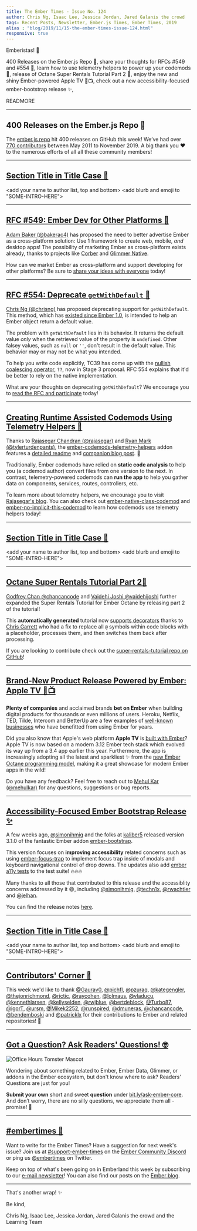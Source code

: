 ```yaml
---
title: The Ember Times - Issue No. 124
author: Chris Ng, Isaac Lee, Jessica Jordan, Jared Galanis the crowd
tags: Recent Posts, Newsletter, Ember.js Times, Ember Times, 2019
alias : "blog/2019/11/15-the-ember-times-issue-124.html"
responsive: true
---
```


<SAYING-HELLO-IN-YOUR-FAVORITE-LANGUAGE> Emberistas! 🐹

<SOME-INTRO-HERE-TO-KEEP-THEM-SUBSCRIBERS-READING>
400 Releases on the Ember.js Repo 🎉,
share your thoughts for RFCs #549 and #554 💬,
learn how to use telemetry helpers to power up your codemods 📡,
release of Octane Super Rentals Tutorial Part 2 🚀,
enjoy the new and shiny Ember-powered Apple TV 🍏📺,
check out a new accessibility-focused ember-bootstrap release ✨,

READMORE

---

## 400 Releases on the Ember.js Repo 🎉

The [ember.js repo](https://github.com/emberjs/ember.js) hit 400 releases on GitHub this week! We’ve had over [770 contributors](https://github.com/emberjs/ember.js/graphs/contributors) between May 2011 to November 2019. A big thank you ❤️ to the numerous efforts of all all these community members!

---

## [Section Title in Title Case 🐹](#section-url)

<change section title emoji>
<consider adding some bold to your paragraph>

<add your name to author list, top and bottom>
<add blurb and emoji to "SOME-INTRO-HERE">

---

## [RFC #549: Ember Dev for Other Platforms 💬](https://github.com/emberjs/rfcs/pull/549)

[Adam Baker (@bakerac4)](https://github.com/bakerac4) has proposed the need to better advertise Ember as a cross-platform solution: Use 1 framework to create web, mobile, *and* desktop apps! The possibility of marketing Ember as cross-platform exists already, thanks to projects like [Corber](http://corber.io/pages/frameworks/ember) and [Glimmer Native](https://github.com/bakerac4/glimmer-native).

How can we market Ember as cross-platform and support developing for other platforms? Be sure to [share your ideas with everyone](https://github.com/emberjs/rfcs/pull/549) today!

---

## [RFC #554: Deprecate `getWithDefault` 💬](https://github.com/emberjs/rfcs/pull/554)

[Chris Ng (@chrisng)](https://github.com/chrisrng) has proposed deprecating support for `getWithDefault`. This method, which has [existed since Ember 1.0](https://api.emberjs.com/ember/1.0/classes/Ember.Object/methods/getWithDefault?anchor=getWithDefault), is intended to help an Ember object return a default value.

The problem with `getWithDefault` lies in its behavior. It returns the default value *only* when the retrieved value of the property is `undefined`. Other falsey values, such as `null` or `''`, don't result in the default value. This behavior may or may not be what you intended.

To help you write code explicitly, TC39 has come up with the [nullish coalescing operator](https://github.com/tc39/proposal-nullish-coalescing), `??`, now in Stage 3 proposal. RFC 554 explains that it'd be better to rely on the native implementation.

What are your thoughts on deprecating `getWithDefault`? We encourage you to [read the RFC and participate](https://github.com/emberjs/rfcs/pull/554) today!

---

## [Creating Runtime Assisted Codemods Using Telemetry Helpers 📡](http://hangaroundtheweb.com/2019/10/creating-runtime-assisted-codemods-using-telemetry-helpers/)

Thanks to [Rajasegar Chandran (@rajasegar)](https://github.com/rajasegar) and [Ryan Mark (@tylerturdenpants)](https://github.com/tylerturdenpants), the [ember-codemods-telemetry-helpers](https://github.com/ember-codemods/ember-codemods-telemetry-helpers) addon features a [detailed readme](https://github.com/ember-codemods/ember-codemods-telemetry-helpers#ember-codemods-telemetry-helpers) and [companion blog post](http://hangaroundtheweb.com/2019/10/creating-runtime-assisted-codemods-using-telemetry-helpers/). 💞

Traditionally, Ember codemods have relied on **static code analysis** to help you (a codemod author) convert files from one version to the next. In contrast, telemetry-powered codemods can **run the app** to help you gather data on components, services, routes, controllers, etc.

To learn more about telemetry helpers, we encourage you to visit [Rajasegar's blog](http://hangaroundtheweb.com/2019/10/creating-runtime-assisted-codemods-using-telemetry-helpers/). You can also check out [ember-native-class-codemod](https://github.com/ember-codemods/ember-native-class-codemod) and [ember-no-implicit-this-codemod](https://github.com/ember-codemods/ember-no-implicit-this-codemod) to learn how codemods use telemetry helpers today!

---

## [Section Title in Title Case 🐹](#section-url)

<change section title emoji>
<consider adding some bold to your paragraph>

<add your name to author list, top and bottom>
<add blurb and emoji to "SOME-INTRO-HERE">

---

## [Octane Super Rentals Tutorial Part 2🚀](https://octane-guides-preview.emberjs.com/release/tutorial/10-part-2/)

[Godfrey Chan @chancancode](https://github.com/chancancode) and [Vaidehi Joshi @vaidehijoshi](https://github.com/vaidehijoshi) further expanded the Super Rentals Tutorial for Ember Octane by releasing part 2 of the tutorial!

This **automatically generated** tutorial now [supports decorators](https://github.com/cibernox/ember-cli-yuidoc/pull/52) thanks to [Chris Garrett](https://github.com/pzuraq) who had a fix to replace all `@` symbols within code blocks with a placeholder, processes them, and then switches them back after processing.

If you are looking to contribute check out the [super-rentals-tutorial repo on GitHub](https://github.com/ember-learn/super-rentals-tutorial)!

---

## [Brand-New Product Release Powered by Ember: Apple TV 🍏📺](https://twitter.com/mehulkar/status/1190318959955857408)

**Plenty of companies** and acclaimed brands **bet on Ember** when building digital products for thousands or even millions of users. Heroku, Netflix, TED, Tilde, Intercom and BetterUp are a few examples of [well-known businesses](https://emberjs.com/ember-users) who have benefitted from using Ember for years.

Did you also know that Apple's web platform **Apple TV** is [built with Ember](https://twitter.com/mehulkar/status/1190318959955857408)? Apple TV is now based on a modern 3.12 Ember tech stack which evolved its way up from a 3.4 app earlier this year. Furthermore, the app is increasingly adopting all the latest and sparkliest ✨ from the [new Ember Octane programming model](https://emberjs.com/editions/octane/), making it a great showcase for modern Ember apps in the wild!

Do you have any feedback? Feel free to reach out to [Mehul Kar (@mehulkar)](https://github.com/mehulkar) for any questions, suggestions or bug reports.

---

## [Accessibility-Focused Ember Bootstrap Release ✨](https://twitter.com/simonihmig/status/1190740590377472001)

A few weeks ago, [@simonihmig](https://github.com/simonihmig) and the folks at [kaliber5](https://github.com/kaliber5) released version 3.1.0 of the fantastic Ember addon [ember-bootstrap](https://github.com/kaliber5/ember-bootstrap). 

This version focuses on **improving accessibility** related concerns such as using [ember-focus-trap](https://github.com/josemarluedke/ember-focus-trap) to implement focus trap inside of modals and keyboard navigational control of drop downs. The updates also add [ember a11y tests](https://github.com/ember-a11y/ember-a11y-testing) to the test suite! 🔥🔥🔥

Many thanks to all those that contributed to this release and the accessiblity concerns addressed by it 😄, including [@simonihmig](https://github.com/simonihmig), [@techn1x](https://github.com/Techn1x), [@rwachtler](https://github.com/rwachtler) and [@jelhan](https://github.com/jelhan). 

You can find the release notes [here](https://github.com/kaliber5/ember-bootstrap/blob/master/CHANGELOG.md#310-2019-11-02).


---

## [Section Title in Title Case 🐹](#section-url)

<change section title emoji>
<consider adding some bold to your paragraph>

<add your name to author list, top and bottom>
<add blurb and emoji to "SOME-INTRO-HERE">

---

## [Contributors' Corner 👏](https://guides.emberjs.com/release/contributing/repositories/)

<p>This week we'd like to thank <a href="https://github.com/Gaurav0" target="gh-user">@Gaurav0</a>, <a href="https://github.com/pichfl" target="gh-user">@pichfl</a>, <a href="https://github.com/pzuraq" target="gh-user">@pzuraq</a>, <a href="https://github.com/kategengler" target="gh-user">@kategengler</a>, <a href="https://github.com/thejonrichmond" target="gh-user">@thejonrichmond</a>, <a href="https://github.com/rictic" target="gh-user">@rictic</a>, <a href="https://github.com/raycohen" target="gh-user">@raycohen</a>, <a href="https://github.com/lolmaus" target="gh-user">@lolmaus</a>, <a href="https://github.com/vladucu" target="gh-user">@vladucu</a>, <a href="https://github.com/kennethlarsen" target="gh-user">@kennethlarsen</a>, <a href="https://github.com/kellyselden" target="gh-user">@kellyselden</a>, <a href="https://github.com/rwjblue" target="gh-user">@rwjblue</a>, <a href="https://github.com/bertdeblock" target="gh-user">@bertdeblock</a>, <a href="https://github.com/Turbo87" target="gh-user">@Turbo87</a>, <a href="https://github.com/igorT" target="gh-user">@igorT</a>, <a href="https://github.com/ursm" target="gh-user">@ursm</a>, <a href="https://github.com/Mikek2252" target="gh-user">@Mikek2252</a>, <a href="https://github.com/runspired" target="gh-user">@runspired</a>, <a href="https://github.com/dmuneras" target="gh-user">@dmuneras</a>, <a href="https://github.com/chancancode" target="gh-user">@chancancode</a>, <a href="https://github.com/bendemboski" target="gh-user">@bendemboski</a> and <a href="https://github.com/patricklx" target="gh-user">@patricklx</a>  for their contributions to Ember and related repositories! 💖</p>

---

## [Got a Question? Ask Readers' Questions! 🤓](https://docs.google.com/forms/d/e/1FAIpQLScqu7Lw_9cIkRtAiXKitgkAo4xX_pV1pdCfMJgIr6Py1V-9Og/viewform)

<div class="blog-row">
  <img class="float-right small transparent padded" alt="Office Hours Tomster Mascot" title="Readers' Questions" src="/images/tomsters/officehours.png" />

  <p>Wondering about something related to Ember, Ember Data, Glimmer, or addons in the Ember ecosystem, but don't know where to ask? Readers’ Questions are just for you!</p>

  <p><strong>Submit your own</strong> short and sweet <strong>question</strong> under <a href="https://bit.ly/ask-ember-core" target="rq">bit.ly/ask-ember-core</a>. And don’t worry, there are no silly questions, we appreciate them all - promise! 🤞</p>
</div>

---

## [#embertimes 📰](https://blog.emberjs.com/tags/newsletter.html)

Want to write for the Ember Times? Have a suggestion for next week's issue? Join us at [#support-ember-times](https://discordapp.com/channels/480462759797063690/485450546887786506) on the [Ember Community Discord](https://discordapp.com/invite/zT3asNS) or ping us [@embertimes](https://twitter.com/embertimes) on Twitter.

Keep on top of what's been going on in Emberland this week by subscribing to our [e-mail newsletter](https://the-emberjs-times.ongoodbits.com/)! You can also find our posts on the [Ember blog](https://emberjs.com/blog/tags/newsletter.html).

---

That's another wrap! ✨

Be kind,

Chris Ng, Isaac Lee, Jessica Jordan, Jared Galanis the crowd and the Learning Team
